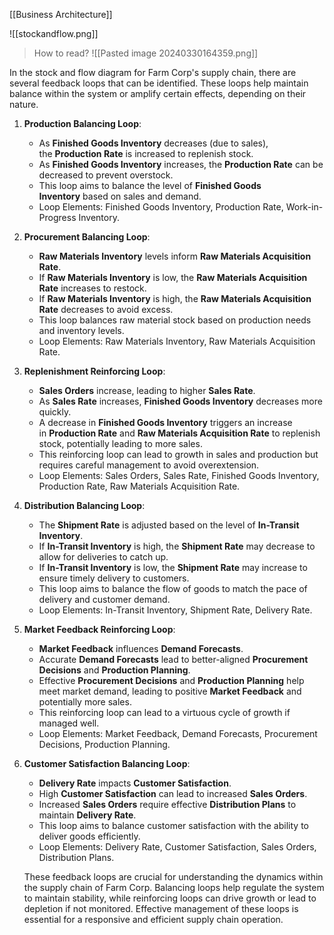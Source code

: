 [[Business Architecture]]

![[stockandflow.png]]

> How to read?
> ![[Pasted image 20240330164359.png]]

In the stock and flow diagram for Farm Corp's supply chain, there are several feedback loops that can be identified. These loops help maintain balance within the system or amplify certain effects, depending on their nature.

1. **Production Balancing Loop**:
    
    - As **Finished Goods Inventory** decreases (due to sales), the **Production Rate** is increased to replenish stock.
    - As **Finished Goods Inventory** increases, the **Production Rate** can be decreased to prevent overstock.
    - This loop aims to balance the level of **Finished Goods Inventory** based on sales and demand.
    - Loop Elements: Finished Goods Inventory, Production Rate, Work-in-Progress Inventory.
2. **Procurement Balancing Loop**:
    
    - **Raw Materials Inventory** levels inform **Raw Materials Acquisition Rate**.
    - If **Raw Materials Inventory** is low, the **Raw Materials Acquisition Rate** increases to restock.
    - If **Raw Materials Inventory** is high, the **Raw Materials Acquisition Rate** decreases to avoid excess.
    - This loop balances raw material stock based on production needs and inventory levels.
    - Loop Elements: Raw Materials Inventory, Raw Materials Acquisition Rate.
3. **Replenishment Reinforcing Loop**:
    
    - **Sales Orders** increase, leading to higher **Sales Rate**.
    - As **Sales Rate** increases, **Finished Goods Inventory** decreases more quickly.
    - A decrease in **Finished Goods Inventory** triggers an increase in **Production Rate** and **Raw Materials Acquisition Rate** to replenish stock, potentially leading to more sales.
    - This reinforcing loop can lead to growth in sales and production but requires careful management to avoid overextension.
    - Loop Elements: Sales Orders, Sales Rate, Finished Goods Inventory, Production Rate, Raw Materials Acquisition Rate.
4. **Distribution Balancing Loop**:
    
    - The **Shipment Rate** is adjusted based on the level of **In-Transit Inventory**.
    - If **In-Transit Inventory** is high, the **Shipment Rate** may decrease to allow for deliveries to catch up.
    - If **In-Transit Inventory** is low, the **Shipment Rate** may increase to ensure timely delivery to customers.
    - This loop aims to balance the flow of goods to match the pace of delivery and customer demand.
    - Loop Elements: In-Transit Inventory, Shipment Rate, Delivery Rate.
5. **Market Feedback Reinforcing Loop**:
    
    - **Market Feedback** influences **Demand Forecasts**.
    - Accurate **Demand Forecasts** lead to better-aligned **Procurement Decisions** and **Production Planning**.
    - Effective **Procurement Decisions** and **Production Planning** help meet market demand, leading to positive **Market Feedback** and potentially more sales.
    - This reinforcing loop can lead to a virtuous cycle of growth if managed well.
    - Loop Elements: Market Feedback, Demand Forecasts, Procurement Decisions, Production Planning.
6. **Customer Satisfaction Balancing Loop**:
    
    - **Delivery Rate** impacts **Customer Satisfaction**.
    - High **Customer Satisfaction** can lead to increased **Sales Orders**.
    - Increased **Sales Orders** require effective **Distribution Plans** to maintain **Delivery Rate**.
    - This loop aims to balance customer satisfaction with the ability to deliver goods efficiently.
    - Loop Elements: Delivery Rate, Customer Satisfaction, Sales Orders, Distribution Plans.

	These feedback loops are crucial for understanding the dynamics within the supply chain of Farm Corp. Balancing loops help regulate the system to maintain stability, while reinforcing loops can drive growth or lead to depletion if not monitored. Effective management of these loops is essential for a responsive and efficient supply chain operation.